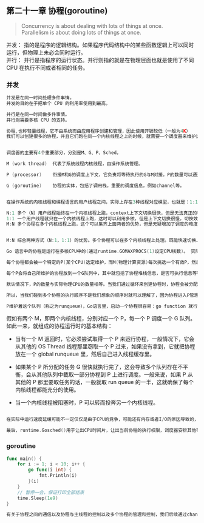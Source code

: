 ## 第二十一章 协程(goroutine)

> Concurrency is about dealing with lots of things at once. <br>
> Parallelism is about doing lots of things at once.<br>

并发： 指的是程序的逻辑结构。如果程序代码结构中的某些函数逻辑上可以同时运行，但物理上未必会同时运行。<br>
并行： 并行是指程序的运行状态。并行则指的就是在物理层面也就是使用了不同 CPU 在执行不同或者相同的任务。

### 并发

```go
并发是在同一时间处理多件事情。
并发的目的在于把单个 CPU 的利用率使用到最高。

并行是在同一时间做多件事情。
并行则需要多核 CPU 的支持。

协程,也称轻量线程，它不由系统而由应用程序创建和管理，因此使用开销较低（一般为4K）
我们可以创建很多的协程，并且它们跑在同一个内核线程之上的时候，就需要一个调度器来维护这些协程，确保所有的协程都能使用CPU，并且是尽可能公平地使用CPU资源。


调度器的主要有4个重要部分，分别是M、G、P、Sched。

M (work thread)  代表了系统线程内核线程，由操作系统管理。

P (processor)    衔接M和G的调度上下文，它负责将等待执行的G与M对接。P的数量可以通过GOMAXPROCS()来设置，它其实也就代表了真正的并发度，即有多少个goroutine可以同时运行。

G (goroutine)    协程的实体，包括了调用栈，重要的调度信息，例如channel等。


在操作系统的内核线程和编程语言的用户线程之间，实际上存在3种线程对应模型，也就是：1:1，1:N，M:N。

N:1 多个（N）用户线程始终在一个内核线程上跑，context上下文切换很快，但是无法真正的利用多核。
1:1 一个用户线程就只在一个内核线程上跑，这时可以利用多核，但是上下文切换很慢，切换效率很低。
M:N 多个协程在多个内核线程上跑，这个可以集齐上面两者的优势，但是无疑增加了调度的难度。


M:N 综合两种方式（N:1，1:1）的优势。多个协程可以在多个内核线程上处理。既能快速切换上下文，也能利用多核的优势，而Go正是选择这种实现方式。

Go 语言中的协程是运行在多核CPU中的(通过runtime.GOMAXPROCS(1)设定CPU核数)。 实际中运行的CPU核数未必会和实际物理CPU数相吻合。

每个协程都会被一个特定的P(某个CPU)选定维护，而M(物理计算资源)每次挑选一个有效P，然后执行P中的协程。

每个P会将自己所维护的协程放到一个G队列中，其中就包括了协程堆栈信息，是否可执行信息等等。

默认情况下，P的数量与实际物理CPU的数量相等。当我们通过循环来创建协程时，协程会被分配到不同的G队列中。 而M的数量又不是唯一的，当M随机挑选P时，也就等同随机挑选了协程。

所以，当我们碰到多个协程的执行顺序不是我们想象的顺序时就可以理解了，因为协程进入P管理的队列G是带有随机性的。

P维护着这个队列（称之为runqueue），Go语言里，启动一个协程很容易：go function 就行，所以每有一个go语句被执行，runqueue队列就在其末尾加入一个协程，在下一个调度点，就从runqueue中取出一个协程执行。

```

假如有两个 M，即两个内核线程，分别对应一个 P，每一个 P 调度一个 G 队列。如此一来，就组成的协程运行时的基本结构：

-   当有一个 M 返回时，它必须尝试取得一个 P 来运行协程，一般情况下，它会从其他的 OS Thread 线程那里窃取一个 P 过来，如果没有拿到，它就把协程放在一个 global runqueue 里，然后自己进入线程缓存里。

-   如果某个 P 所分配的任务 G 很快就执行完了，这会导致多个队列存在不平衡，会从其他队列中截取一部分协程到 P 上进行调度。一般来说，如果 P 从其他的 P 那里要取任务的话，一般就取 run queue 的一半，这就确保了每个内核线程都能充分的使用。

-   当一个内核线程被阻塞时，P 可以转而投奔另一个内核线程。

```go

在实际中运行速度延缓可能不一定仅仅是由于CPU的竞争，可能还有内存或者I/O的原因导致的，我们需要根据情况仔细分析。

最后，runtime.Gosched()用于让出CPU时间片，让出当前协程的执行权限，调度器安排其他等待的任务运行，并在下次某个时候从该位置恢复执行。


```

### goroutine

```go
func main() {
	for i := 1; i < 10; i++ {
		go func(i int) {
			fmt.Println(i)
		}(i)
	}
	// 暂停一会，保证打印全部结束
	time.Sleep(1e9)
}

有关于协程之间的通信以及协程与主线程的控制以及多个协程的管理和控制，我们后续通过channel、context以及锁来进一步说明。
```
